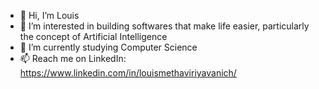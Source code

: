 - 👋 Hi, I’m Louis
- 👀 I’m interested in building softwares that make life easier, particularly the concept of Artificial Intelligence
- 🌱 I’m currently studying Computer Science
- 📫 Reach me on LinkedIn: https://www.linkedin.com/in/louismethaviriyavanich/

<!---
LouisMetha/LouisMetha is a ✨ special ✨ repository because its `README.md` (this file) appears on your GitHub profile.
You can click the Preview link to take a look at your changes.
--->

